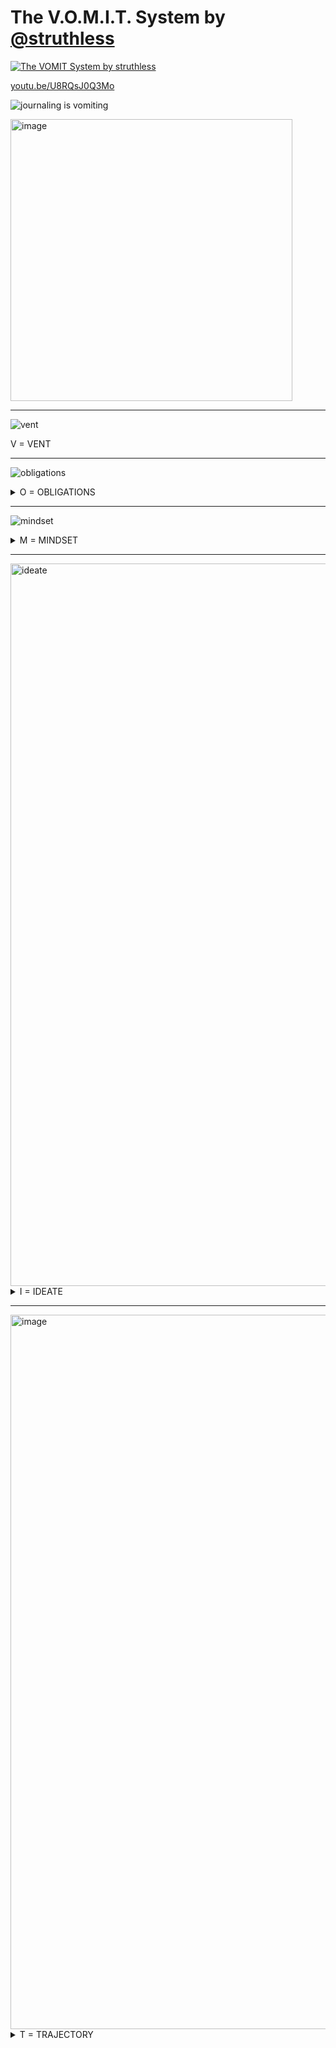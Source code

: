 # The V.O.M.I.T. System by [@struthless](https://www.youtube.com/watch?v=U8RQsJ0Q3Mo)


[![The VOMIT System by struthless](https://github.com/afknapping/vomit-system-by-struthless/assets/170145/fb6d71a5-d13c-4a6d-acad-a6a6e1d3fe82)](https://www.youtube.com/watch?v=U8RQsJ0Q3Mo)

[youtu.be/U8RQsJ0Q3Mo](https://youtu.be/U8RQsJ0Q3Mo)

![journaling is vomiting](https://github.com/afknapping/vomit-system-by-struthless/assets/170145/0ca15d30-6d35-4374-b2ca-85680e34415a)

<img width="451" alt="image" src="https://github.com/afknapping/vomit-system-by-struthless/assets/170145/a3223937-0587-4822-85e0-c58614f2a03f">

---

![vent](https://github.com/afknapping/vomit-system-by-struthless/assets/170145/cd7a37fd-8086-4279-b9eb-32e8353cd864)

V = VENT

---

![obligations](https://github.com/afknapping/vomit-system-by-struthless/assets/170145/78ef59b3-1870-4d99-b9c4-4ce244071f31)

<details><summary>O = OBLIGATIONS</summary>

![O 1234](https://github.com/afknapping/vomit-system-by-struthless/assets/170145/0d5ff5c3-1349-4228-a179-87a26e556674)

![boat faster](https://github.com/afknapping/vomit-system-by-struthless/assets/170145/cb171de6-7bc2-46be-b217-4044660c1cfb)

</details>

---

![mindset](https://github.com/afknapping/vomit-system-by-struthless/assets/170145/f510e87f-1a2b-4d6b-a51f-b07dfdaf2d9e)

<details><summary>M = MINDSET</summary>

![reframing](https://github.com/afknapping/vomit-system-by-struthless/assets/170145/ee6fefaf-544c-4150-888c-196780cdeede)

![possibility](https://github.com/afknapping/vomit-system-by-struthless/assets/170145/6d374334-5525-404f-9b95-bb28599b9ee9)

![inversion](https://github.com/afknapping/vomit-system-by-struthless/assets/170145/fcd6ea96-1c9f-4bdf-9db2-24243ea038c1)

<img width="1003" alt="perspective" src="https://github.com/afknapping/vomit-system-by-struthless/assets/170145/9facd6fe-e52e-4471-95b1-c9e9e924652a">

<img width="1122" alt="gratitude" src="https://github.com/afknapping/vomit-system-by-struthless/assets/170145/2f31ea44-888f-4666-b7eb-01fe847f0812">

</details>

---

<img width="1156" alt="ideate" src="https://github.com/afknapping/vomit-system-by-struthless/assets/170145/d3c9e61e-0f35-41a1-8af0-4a6084d21a30">


<details><summary>I = IDEATE</summary>

<img width="1075" alt="sleep over it" src="https://github.com/afknapping/vomit-system-by-struthless/assets/170145/51e90e49-b706-49dd-a87f-b01f440d9dcb">

</details>

---

<img width="1143" alt="image" src="https://github.com/afknapping/vomit-system-by-struthless/assets/170145/97b69350-41bd-45cc-937b-d05463d39cbb">


<details><summary>T = TRAJECTORY</summary>

<img width="1057" alt="direction" src="https://github.com/afknapping/vomit-system-by-struthless/assets/170145/6fc2d489-ff84-4c58-ba65-19695b191781">

</details>









